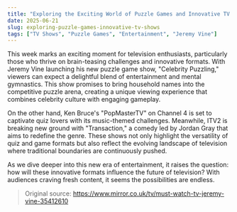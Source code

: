 ```yaml
---
title: "Exploring the Exciting World of Puzzle Games and Innovative TV Shows"
date: 2025-06-21
slug: exploring-puzzle-games-innovative-tv-shows
tags: ["TV Shows", "Puzzle Games", "Entertainment", "Jeremy Vine"]
---
```


This week marks an exciting moment for television enthusiasts, particularly those who thrive on brain-teasing challenges and innovative formats. With Jeremy Vine launching his new puzzle game show, "Celebrity Puzzling," viewers can expect a delightful blend of entertainment and mental gymnastics. This show promises to bring household names into the competitive puzzle arena, creating a unique viewing experience that combines celebrity culture with engaging gameplay.

On the other hand, Ken Bruce's "PopMasterTV" on Channel 4 is set to captivate quiz lovers with its music-themed challenges. Meanwhile, ITV2 is breaking new ground with "Transaction," a comedy led by Jordan Gray that aims to redefine the genre. These shows not only highlight the versatility of quiz and game formats but also reflect the evolving landscape of television where traditional boundaries are continuously pushed.

As we dive deeper into this new era of entertainment, it raises the question: how will these innovative formats influence the future of television? With audiences craving fresh content, it seems the possibilities are endless.

> Original source: https://www.mirror.co.uk/tv/must-watch-tv-jeremy-vine-35412610